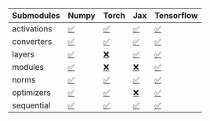 | Submodules   | Numpy                                                                                                                           | Torch                                                                                                                           | Jax                                                                                                                             | Tensorflow                                                                                                                      |
|:-------------|:--------------------------------------------------------------------------------------------------------------------------------|:--------------------------------------------------------------------------------------------------------------------------------|:--------------------------------------------------------------------------------------------------------------------------------|:--------------------------------------------------------------------------------------------------------------------------------|
| activations  | <a href="https://github.com/unifyai/ivy/runs/8273336464?check_suite_focus=true" rel="noopener noreferrer" target="_blank">✅</a> | <a href="https://github.com/unifyai/ivy/runs/8273337822?check_suite_focus=true" rel="noopener noreferrer" target="_blank">✅</a> | <a href="https://github.com/unifyai/ivy/runs/8273339008?check_suite_focus=true" rel="noopener noreferrer" target="_blank">✅</a> | <a href="https://github.com/unifyai/ivy/runs/8273340075?check_suite_focus=true" rel="noopener noreferrer" target="_blank">✅</a> |
| converters   | <a href="https://github.com/unifyai/ivy/runs/8273336590?check_suite_focus=true" rel="noopener noreferrer" target="_blank">✅</a> | <a href="https://github.com/unifyai/ivy/runs/8273338004?check_suite_focus=true" rel="noopener noreferrer" target="_blank">✅</a> | <a href="https://github.com/unifyai/ivy/runs/8273339213?check_suite_focus=true" rel="noopener noreferrer" target="_blank">✅</a> | <a href="https://github.com/unifyai/ivy/runs/8273340302?check_suite_focus=true" rel="noopener noreferrer" target="_blank">✅</a> |
| layers       | <a href="https://github.com/unifyai/ivy/runs/8273336787?check_suite_focus=true" rel="noopener noreferrer" target="_blank">✅</a> | <a href="https://github.com/unifyai/ivy/runs/8273338154?check_suite_focus=true" rel="noopener noreferrer" target="_blank">❌</a> | <a href="https://github.com/unifyai/ivy/runs/8273339356?check_suite_focus=true" rel="noopener noreferrer" target="_blank">✅</a> | <a href="https://github.com/unifyai/ivy/runs/8273340478?check_suite_focus=true" rel="noopener noreferrer" target="_blank">✅</a> |
| modules      | <a href="https://github.com/unifyai/ivy/runs/8273336971?check_suite_focus=true" rel="noopener noreferrer" target="_blank">✅</a> | <a href="https://github.com/unifyai/ivy/runs/8273338357?check_suite_focus=true" rel="noopener noreferrer" target="_blank">❌</a> | <a href="https://github.com/unifyai/ivy/runs/8273339490?check_suite_focus=true" rel="noopener noreferrer" target="_blank">❌</a> | <a href="https://github.com/unifyai/ivy/runs/8273340603?check_suite_focus=true" rel="noopener noreferrer" target="_blank">✅</a> |
| norms        | <a href="https://github.com/unifyai/ivy/runs/8273337144?check_suite_focus=true" rel="noopener noreferrer" target="_blank">✅</a> | <a href="https://github.com/unifyai/ivy/runs/8273338498?check_suite_focus=true" rel="noopener noreferrer" target="_blank">✅</a> | <a href="https://github.com/unifyai/ivy/runs/8273339636?check_suite_focus=true" rel="noopener noreferrer" target="_blank">✅</a> | <a href="https://github.com/unifyai/ivy/runs/8273340790?check_suite_focus=true" rel="noopener noreferrer" target="_blank">✅</a> |
| optimizers   | <a href="https://github.com/unifyai/ivy/runs/8273337508?check_suite_focus=true" rel="noopener noreferrer" target="_blank">✅</a> | <a href="https://github.com/unifyai/ivy/runs/8273338691?check_suite_focus=true" rel="noopener noreferrer" target="_blank">✅</a> | <a href="https://github.com/unifyai/ivy/runs/8273339799?check_suite_focus=true" rel="noopener noreferrer" target="_blank">❌</a> | <a href="https://github.com/unifyai/ivy/runs/8273340959?check_suite_focus=true" rel="noopener noreferrer" target="_blank">✅</a> |
| sequential   | <a href="https://github.com/unifyai/ivy/runs/8273337673?check_suite_focus=true" rel="noopener noreferrer" target="_blank">✅</a> | <a href="https://github.com/unifyai/ivy/runs/8273338852?check_suite_focus=true" rel="noopener noreferrer" target="_blank">✅</a> | <a href="https://github.com/unifyai/ivy/runs/8273339930?check_suite_focus=true" rel="noopener noreferrer" target="_blank">✅</a> | <a href="https://github.com/unifyai/ivy/runs/8273341132?check_suite_focus=true" rel="noopener noreferrer" target="_blank">✅</a> |